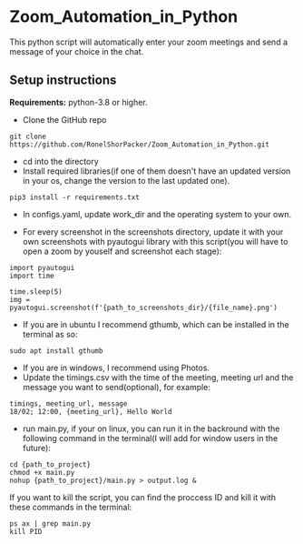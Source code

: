 # Zoom_Automation_in_Python
This python script will automatically enter your zoom meetings and send a message of your choice in the chat.

## Setup instructions

**Requirements:** python-3.8 or higher.

* Clone the GitHub repo
```
git clone https://github.com/RonelShorPacker/Zoom_Automation_in_Python.git
```

* cd into the directory
* Install required libraries(if one of them doesn't have an updated version in your os, change the version to the last updated one).
```
pip3 install -r requirements.txt
```
* In configs.yaml, update work_dir and the operating system to your own.

* For every screenshot in the screenshots directory, update it with your own screenshots with pyautogui library with this script(you will have to open a zoom by youself and screenshot each stage):
```
import pyautogui
import time

time.sleep(5)
img = pyautogui.screenshot(f'{path_to_screenshots_dir}/{file_name}.png')
```

* If you are in ubuntu I recommend gthumb, which can be installed in the terminal as so:
```
sudo apt install gthumb
```

* If you are in windows, I recommend using Photos.
* Update the timings.csv with the time of the meeting, meeting url and the message you want to send(optional), for example:
```
timings, meeting_url, message
18/02; 12:00, {meeting_url}, Hello World
```

* run main.py, if your on linux, you can run it in the backround with the following command in the terminal(I will add for window users in the future):
```
cd {path_to_project}
chmod +x main.py
nohup {path_to_project}/main.py > output.log &
```
If you want to kill the script, you can find the proccess ID and kill it with these commands in the terminal:
```
ps ax | grep main.py
kill PID
```
